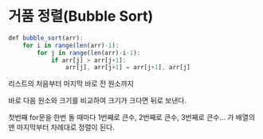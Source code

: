 # 거품 정렬(Bubble Sort)

```jsx
def bubble_sort(arr):
	for i in range(len(arr)-1):       
		for j in range(len(arr)-i-1): 
			if arr[j] > arr[j+1]:
				arr[j], arr[j+1] = arr[j+1], arr[j]
```

리스트의 처음부터 마지막 바로 전 원소까지 

바로 다음 원소와 크기를 비교하여 크기가 크다면 뒤로 보낸다.

첫번째 for문을 한번 돌 때마다 1번째로 큰수, 2번째로 큰수, 3번째로 큰수... 가 배열의 맨 마지막부터 차례대로 정렬이 된다.